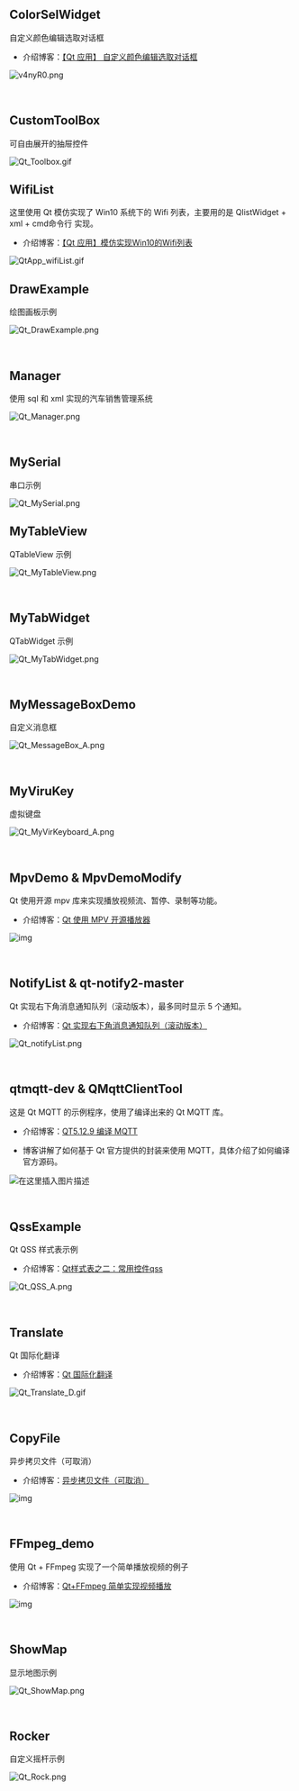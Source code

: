 ## ColorSelWidget

自定义颜色编辑选取对话框

- 介绍博客：[【Qt 应用】 自定义颜色编辑选取对话框](https://www.cnblogs.com/linuxAndMcu/p/16641831.html)

![v4nyR0.png](https://s1.ax1x.com/2022/08/31/v4nyR0.png)

<br />



## CustomToolBox

可自由展开的抽屉控件

![Qt_Toolbox.gif](./Screenshot/Qt_Toolbox.gif)



## WifiList

这里使用 Qt 模仿实现了 Win10 系统下的 Wifi 列表，主要用的是 QlistWidget + xml + cmd命令行 实现。

- 介绍博客：[【Qt 应用】模仿实现Win10的Wifi列表](https://www.cnblogs.com/linuxAndMcu/p/17543268.html)

![QtApp_wifiList.gif](./Screenshot/QtApp_wifiList.gif)



## DrawExample

绘图画板示例

![Qt_DrawExample.png](./Screenshot/Qt_DrawExample.png)

<br />



## Manager

使用 sql 和 xml 实现的汽车销售管理系统

![Qt_Manager.png](./Screenshot/Qt_Manager.png)

<br />



## MySerial

串口示例

![Qt_MySerial.png](./Screenshot/Qt_MySerial.png)



## MyTableView

QTableView 示例

![Qt_MyTableView.png](./Screenshot/Qt_MyTableView.png)

<br />



## MyTabWidget

QTabWidget 示例

![Qt_MyTabWidget.png](./Screenshot/Qt_MyTabWidget.png)

<br />



## MyMessageBoxDemo

自定义消息框

![Qt_MessageBox_A.png](./Screenshot/Qt_MessageBox_A.png)

<br />



## MyViruKey

虚拟键盘

![Qt_MyVirKeyboard_A.png](./Screenshot/Qt_MyVirKeyboard_A.png)

<br />



## MpvDemo & MpvDemoModify

Qt 使用开源 mpv 库来实现播放视频流、暂停、录制等功能。

- 介绍博客：[Qt 使用 MPV 开源播放器](https://www.cnblogs.com/linuxAndMcu/p/12101330.html)

![img](https://i.loli.net/2019/12/26/VMB45vPcY6i2GeD.png)

<br />



## NotifyList & qt-notify2-master

Qt 实现右下角消息通知队列（滚动版本），最多同时显示 5 个通知。

- 介绍博客：[Qt 实现右下角消息通知队列（滚动版本）](https://www.cnblogs.com/linuxAndMcu/p/16987936.html)

![Qt_notifyList.png](https://s2.loli.net/2023/06/27/XFgBnTldPKm1r8W.png)

<br />



## qtmqtt-dev & QMqttClientTool

这是 Qt MQTT 的示例程序，使用了编译出来的 Qt MQTT 库。

- 介绍博客：[QT5.12.9 编译 MQTT](https://www.cnblogs.com/linuxAndMcu/p/13651733.html)

- 博客讲解了如何基于 Qt 官方提供的封装来使用 MQTT，具体介绍了如何编译官方源码。

![在这里插入图片描述](https://img-blog.csdnimg.cn/20200305162328823.png?x-oss-process=image/watermark,type_ZmFuZ3poZW5naGVpdGk,shadow_10,text_aHR0cHM6Ly9ibG9nLmNzZG4ubmV0L2x1b3lheXVuMzYx,size_16,color_FFFFFF,t_70)

<br />



## QssExample

Qt QSS 样式表示例

- 介绍博客：[Qt样式表之二：常用控件qss](https://www.cnblogs.com/linuxAndMcu/p/16580414.html)

![Qt_QSS_A.png](https://s2.loli.net/2022/08/12/Tm395hKFfxdujIw.png)

<br />



## Translate

Qt 国际化翻译

- 介绍博客：[Qt 国际化翻译](https://www.cnblogs.com/linuxAndMcu/p/16564866.html)

![Qt_Translate_D.gif](https://s2.loli.net/2022/08/08/QTauXJgKMhdCSAN.gif)

<br />



## CopyFile

异步拷贝文件（可取消）

- 介绍博客：[异步拷贝文件（可取消）](https://www.cnblogs.com/linuxAndMcu/p/13470366.html)

![img](https://raw.githubusercontent.com/confidentFeng/picBed/Qt/Qt_CopyFile_A.png)

<br />



## FFmpeg_demo

使用 Qt + FFmpeg 实现了一个简单播放视频的例子

- 介绍博客：[Qt+FFmpeg 简单实现视频播放](https://www.cnblogs.com/linuxAndMcu/p/12046600.html)

![img](https://raw.githubusercontent.com/confidentFeng/picBed/FFmpeg/FFmeng_videoDemo_C.png)

<br />



## ShowMap

显示地图示例

![Qt_ShowMap.png](./Screenshot/Qt_ShowMap.png)

<br />



## Rocker

自定义摇杆示例

![Qt_Rock.png](./Screenshot/Qt_Rock.png)

<br />

